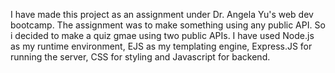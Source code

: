 I have made this project as an assignment under Dr. Angela Yu's web dev bootcamp.
The assignment was to make something using any public API.
So i decided to make a quiz gmae using two public APIs. I have used Node.js as my runtime environment, EJS as my templating engine, Express.JS for running the server, CSS for styling and Javascript for backend.
